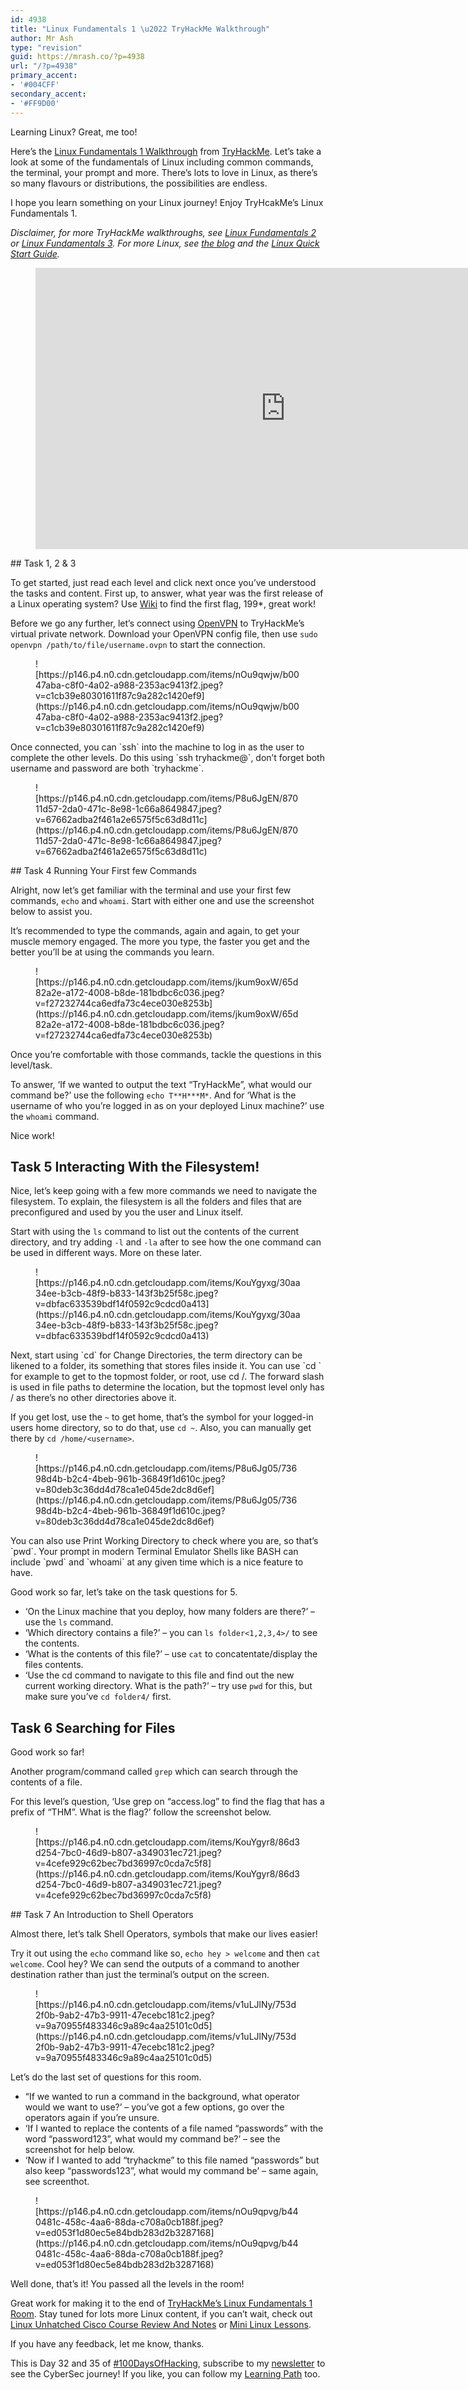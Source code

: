 ```yaml
---
id: 4938
title: "Linux Fundamentals 1 \u2022 TryHackMe Walkthrough"
author: Mr Ash
type: "revision"
guid: https://mrash.co/?p=4938
url: "/?p=4938"
primary_accent:
- '#004CFF'
secondary_accent:
- '#FF9D00'
---
```


Learning Linux? Great, me too!

Here’s the [Linux Fundamentals 1 Walkthrough](https://tryhackme.com/room/linuxfundamentalspart1) from [TryHackMe](https://tryhackme.com/). Let’s take a look at some of the fundamentals of Linux including common commands, the terminal, your prompt and more. There’s lots to love in Linux, as there’s so many flavours or distributions, the possibilities are endless.

I hope you learn something on your Linux journey! Enjoy TryHcakMe’s Linux Fundamentals 1.

*Disclaimer, for more TryHackMe walkthroughs, see [Linux Fundamentals 2](https://mrash.co/linux-fundamentals-2-tryhackme-walkthrough/) or [Linux Fundamentals 3](https://mrash.co/linux-fundamentals-3-tryhackme-walkthrough/). For more Linux, see [the blog](https://mrash.co/category/cyber/linux/) and the [Linux Quick Start Guide](https://mrash.co/linux-quick-start-guide/).*

<figure class="wp-block-embed is-type-video is-provider-youtube wp-block-embed-youtube wp-embed-aspect-16-9 wp-has-aspect-ratio"><div class="wp-block-embed__wrapper"><iframe allow="accelerometer; autoplay; clipboard-write; encrypted-media; gyroscope; picture-in-picture" allowfullscreen="" frameborder="0" height="450" loading="lazy" src="https://www.youtube.com/embed/HUFTqWKDh7A?feature=oembed" title="TryHackMe Linux Fundamentals 1 Walkthrough" width="800"></iframe></div></figure>## Task 1, 2 &amp; 3

To get started, just read each level and click next once you’ve understood the tasks and content. First up, to answer, what year was the first release of a Linux operating system? Use [Wiki](https://en.wikipedia.org/wiki/Linux) to find the first flag, 199\*, great work!

Before we go any further, let’s connect using [OpenVPN](https://tryhackme.com/access) to TryHackMe’s virtual private network. Download your OpenVPN config file, then use `sudo openvpn /path/to/file/username.ovpn` to start the connection.

<figure class="wp-block-image">![https://p146.p4.n0.cdn.getcloudapp.com/items/nOu9qwjw/b0047aba-c8f0-4a02-a988-2353ac9413f2.jpeg?v=c1cb39e80301611f87c9a282c1420ef9](https://p146.p4.n0.cdn.getcloudapp.com/items/nOu9qwjw/b0047aba-c8f0-4a02-a988-2353ac9413f2.jpeg?v=c1cb39e80301611f87c9a282c1420ef9)</figure>Once connected, you can `ssh` into the machine to log in as the user to complete the other levels. Do this using `ssh tryhackme@<ip address>`, don’t forget both username and password are both `tryhackme`.

<figure class="wp-block-image is-resized">![https://p146.p4.n0.cdn.getcloudapp.com/items/P8u6JgEN/87011d57-2da0-471c-8e98-1c66a8649847.jpeg?v=67662adba2f461a2e6575f5c63d8d11c](https://p146.p4.n0.cdn.getcloudapp.com/items/P8u6JgEN/87011d57-2da0-471c-8e98-1c66a8649847.jpeg?v=67662adba2f461a2e6575f5c63d8d11c)</figure><script async="" src="https://beacon.by/leadcapture/embed/b8fc58269a89cd11"></script>## Task 4 Running Your First few Commands

Alright, now let’s get familiar with the terminal and use your first few commands, `echo` and `whoami`. Start with either one and use the screenshot below to assist you.

It’s recommended to type the commands, again and again, to get your muscle memory engaged. The more you type, the faster you get and the better you’ll be at using the commands you learn.

<figure class="wp-block-image">![https://p146.p4.n0.cdn.getcloudapp.com/items/jkum9oxW/65d82a2e-a172-4008-b8de-181bdbc6c036.jpeg?v=f27232744ca6edfa73c4ece030e8253b](https://p146.p4.n0.cdn.getcloudapp.com/items/jkum9oxW/65d82a2e-a172-4008-b8de-181bdbc6c036.jpeg?v=f27232744ca6edfa73c4ece030e8253b)</figure>Once you’re comfortable with those commands, tackle the questions in this level/task.

To answer, ‘If we wanted to output the text “TryHackMe”, what would our command be?’ use the following `echo T**H***M*`. And for ‘What is the username of who you’re logged in as on your deployed Linux machine?’ use the `whoami` command.

Nice work!

## Task 5 Interacting With the Filesystem!

Nice, let’s keep going with a few more commands we need to navigate the filesystem. To explain, the filesystem is all the folders and files that are preconfigured and used by you the user and Linux itself.

Start with using the `ls` command to list out the contents of the current directory, and try adding `-l` and `-la` after to see how the one command can be used in different ways. More on these later.

<figure class="wp-block-image">![https://p146.p4.n0.cdn.getcloudapp.com/items/KouYgyxg/30aa34ee-b3cb-48f9-b833-143f3b25f58c.jpeg?v=dbfac633539bdf14f0592c9cdcd0a413](https://p146.p4.n0.cdn.getcloudapp.com/items/KouYgyxg/30aa34ee-b3cb-48f9-b833-143f3b25f58c.jpeg?v=dbfac633539bdf14f0592c9cdcd0a413)</figure>Next, start using `cd` for Change Directories, the term directory can be likened to a folder, its something that stores files inside it. You can use `cd <location>` for example to get to the topmost folder, or root, use cd /. The forward slash is used in file paths to determine the location, but the topmost level only has / as there’s no other directories above it.

If you get lost, use the `~` to get home, that’s the symbol for your logged-in users home directory, so to do that, use `cd ~`. Also, you can manually get there by `cd /home/<username>`.

<figure class="wp-block-image">![https://p146.p4.n0.cdn.getcloudapp.com/items/P8u6Jg05/73698d4b-b2c4-4beb-961b-36849f1d610c.jpeg?v=80deb3c36dd4d78ca1e045de2dc8d6ef](https://p146.p4.n0.cdn.getcloudapp.com/items/P8u6Jg05/73698d4b-b2c4-4beb-961b-36849f1d610c.jpeg?v=80deb3c36dd4d78ca1e045de2dc8d6ef)</figure>You can also use Print Working Directory to check where you are, so that’s `pwd`. Your prompt in modern Terminal Emulator Shells like BASH can include `pwd` and `whoami` at any given time which is a nice feature to have.

Good work so far, let’s take on the task questions for 5.

- ‘On the Linux machine that you deploy, how many folders are there?’ – use the `ls` command.
- ‘Which directory contains a file?’ – you can `ls folder<1,2,3,4>/` to see the contents.
- ‘What is the contents of this file?’ – use `cat` to concatentate/display the files contents.
- ‘Use the cd command to navigate to this file and find out the new current working directory. What is the path?’ – try use `pwd` for this, but make sure you’ve `cd folder4/` first.

## Task 6 Searching for Files

Good work so far!

Another program/command called `grep` which can search through the contents of a file.

For this level’s question, ‘Use grep on “access.log” to find the flag that has a prefix of “THM”. What is the flag?’ follow the screenshot below.

<figure class="wp-block-image">![https://p146.p4.n0.cdn.getcloudapp.com/items/KouYgyr8/86d3d254-7bc0-46d9-b807-a349031ec721.jpeg?v=4cefe929c62bec7bd36997c0cda7c5f8](https://p146.p4.n0.cdn.getcloudapp.com/items/KouYgyr8/86d3d254-7bc0-46d9-b807-a349031ec721.jpeg?v=4cefe929c62bec7bd36997c0cda7c5f8)</figure>## Task 7 An Introduction to Shell Operators

Almost there, let’s talk Shell Operators, symbols that make our lives easier!

Try it out using the `echo` command like so, `echo hey > welcome` and then `cat welcome`. Cool hey? We can send the outputs of a command to another destination rather than just the terminal’s output on the screen.

<figure class="wp-block-image">![https://p146.p4.n0.cdn.getcloudapp.com/items/v1uLJlNy/753d2f0b-9ab2-47b3-9911-47ecebc181c2.jpeg?v=9a70955f483346c9a89c4aa25101c0d5](https://p146.p4.n0.cdn.getcloudapp.com/items/v1uLJlNy/753d2f0b-9ab2-47b3-9911-47ecebc181c2.jpeg?v=9a70955f483346c9a89c4aa25101c0d5)</figure>Let’s do the last set of questions for this room.

- “If we wanted to run a command in the background, what operator would we want to use?’ – you’ve got a few options, go over the operators again if you’re unsure.
- ‘If I wanted to replace the contents of a file named “passwords” with the word “password123”, what would my command be?’ – see the screenshot for help below.
- ‘Now if I wanted to add “tryhackme” to this file named “passwords” but also keep “passwords123”, what would my command be’ – same again, see screenthot.

<figure class="wp-block-image">![https://p146.p4.n0.cdn.getcloudapp.com/items/nOu9qpvg/b440481c-458c-4aa6-88da-c708a0cb188f.jpeg?v=ed053f1d80ec5e84bdb283d2b3287168](https://p146.p4.n0.cdn.getcloudapp.com/items/nOu9qpvg/b440481c-458c-4aa6-88da-c708a0cb188f.jpeg?v=ed053f1d80ec5e84bdb283d2b3287168)</figure><script async="" src="https://beacon.by/leadcapture/embed/b8fc58269a89cd11"></script>Well done, that’s it! You passed all the levels in the room!

Great work for making it to the end of [TryHackMe’s Linux Fundamentals 1 Room](https://tryhackme.com/room/linuxfundamentalspart1). Stay tuned for lots more Linux content, if you can’t wait, check out [Linux Unhatched Cisco Course Review And Notes](https://mrash.co/linux-unhatched-cisco-course-review-and-notes/) or [Mini Linux Lessons](https://mrash.co/mini-linux-lessons/).

If you have any feedback, let me know, thanks.

This is Day 32 and 35 of [\#100DaysOfHacking](https://mrash.co/100daysofhacking/), subscribe to my [newsletter](https://go.mrash.co/newsletter) to see the CyberSec journey! If you like, you can follow my [Learning Path](https://mrash.co/learning-path-for-beginner-hacker/) too.